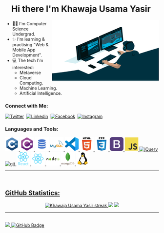   <h1 align="center">Hi there I'm Khawaja Usama Yasir <img src="https://docs.google.com/uc?export=download&id=166Ecq6uBl61U14OUlkHOHIBv2ArKoumJ" alt="" width="30"></h1>

<img align="right" alt="GIF" src="coding-gif-tenor.gif" width="350" height="200" />

###
- 🙋‍♂️ I'm Computer Science Undergrad.
- ✨ I'm learning & practising "Web & Mobile App Development".
- 💻 The tech I'm interested:
   - Metaverse
   - Cloud Computing. 
   - Machine Learning.
   - Artificial Intelligence.


<p align="center">
<h3 align="Left"> Connect with Me:</h3>
<a href="https://twitter.com/khusamayasir"><img src="https://img.shields.io/badge/Twitter-1DA1F2?style=for-the-badge&logo=twitter&logoColor=white" alt="Twitter" /></a>&nbsp;
<a href="https://www.linkedin.com/in/khusamayasir/"><img src="https://img.shields.io/badge/linkedin-%230077B5.svg?&style=for-the-badge&logo=linkedin&logoColor=white" alt="Linkedin" /></a>&nbsp;
<a href="https://www.facebook.com/khusamayasir"><img src="https://img.shields.io/badge/Facebook-1877F2?style=for-the-badge&logo=facebook&logoColor=white" alt="Facebook" /></a>&nbsp;
<a href="https://www.instagram.com/khusamayasir/"><img src="https://img.shields.io/badge/Instagram-E4405F?style=for-the-badge&logo=instagram&logoColor=white" alt="Instagram" /></a>&nbsp;

<h3 align="Left"> Languages and Tools:</h3>
<a href="https://www.w3schools.com/cpp/cpp_getstarted.asp" target="_blank" rel="noreferrer">
<img src="https://raw.githubusercontent.com/github/explore/80688e429a7d4ef2fca1e82350fe8e3517d3494d/topics/cpp/cpp.png" alt="cplusplus" width="45" height="45"/>
<a href="https://www.w3schools.com/cs/index.php" target="_blank" rel="noreferrer">
<img src="https://raw.githubusercontent.com/devicons/devicon/master/icons/csharp/csharp-original.svg" alt="csharp" width="45" height="45"/>
<a href="https://www.w3schools.com/sql/" target="_blank" rel="noreferrer">
<img src="https://raw.githubusercontent.com/github/explore/80688e429a7d4ef2fca1e82350fe8e3517d3494d/topics/sql/sql.png" alt="sql" width="45" height="45"/>
<a href="https://www.mysql.com/" target="_blank" rel="noreferrer">
<img src="https://raw.githubusercontent.com/devicons/devicon/master/icons/mysql/mysql-original-wordmark.svg" alt="mysql" width="45" height="45">
<a href="https://visualstudio.microsoft.com/" target="_blank" rel="noreferrer">
<img src="https://raw.githubusercontent.com/github/explore/80688e429a7d4ef2fca1e82350fe8e3517d3494d/topics/visual-studio-code/visual-studio-code.png" alt="Visual Studio Code" width="45" height="45"/>
<a href="https://www.w3.org/html/" target="_blank" rel="noreferrer">
<img src="https://raw.githubusercontent.com/devicons/devicon/master/icons/html5/html5-original-wordmark.svg" alt="html5" width="45" height="45">
<a href="https://www.w3schools.com/css/" target="_blank" rel="noreferrer">
<img src="https://raw.githubusercontent.com/devicons/devicon/master/icons/css3/css3-original-wordmark.svg" alt="css3" width="45" height="45"/>
<a href="https://getbootstrap.com" target="_blank" rel="noreferrer">
<img src="https://raw.githubusercontent.com/github/explore/80688e429a7d4ef2fca1e82350fe8e3517d3494d/topics/bootstrap/bootstrap.png" alt="bootstrap" width="45" height="45"/>
<a href="https://developer.mozilla.org/en-US/docs/Web/JavaScript" target="_blank" rel="noreferrer">
<img src="https://raw.githubusercontent.com/devicons/devicon/master/icons/javascript/javascript-original.svg" alt="javascript" width="45" height="45"/>
<a href="https://jquery.com/" target="_blank" rel="noreferrer">
<img src="https://cdn.jsdelivr.net/gh/devicons/devicon/icons/jquery/jquery-original.svg" alt="jQuery" width="45" height="45" />
<a href="https://git-scm.com/" target="_blank" rel="noreferrer">
<img src="https://www.vectorlogo.zone/logos/git-scm/git-scm-icon.svg" alt="git" width="45" height="45"/>
<a href="https://reactjs.org/" target="_blank" rel="noreferrer">
<img src="https://raw.githubusercontent.com/devicons/devicon/master/icons/react/react-original-wordmark.svg" alt="react" width="45" height="45"/>
<a href="https://reactnative.dev/" target="_blank" rel="noreferrer">
<img src="https://raw.githubusercontent.com/github/explore/80688e429a7d4ef2fca1e82350fe8e3517d3494d/topics/react-native/react-native.png" alt="reactnative" width="45" height="45"/>
<a href="https://nodejs.org" target="_blank" rel="noreferrer">
<img src="https://raw.githubusercontent.com/devicons/devicon/master/icons/nodejs/nodejs-original-wordmark.svg" alt="nodejs" width="45" height="45"/>
<a href="https://www.mongodb.com/" target="_blank" rel="noreferrer">
<img src="https://raw.githubusercontent.com/devicons/devicon/master/icons/mongodb/mongodb-original-wordmark.svg" alt="mongodb" width="45" height="45"/>
<a href="https://www.linux.org/" target="_blank" rel="noreferrer">
<img src="https://raw.githubusercontent.com/github/explore/80688e429a7d4ef2fca1e82350fe8e3517d3494d/topics/linux/linux.png" alt="linux" width="45" height="45"/>
</p>

---

<br />
<h2 align="Left">GitHub Statistics:</h2>
<p align="center">
    <a href="https://github.com/khusamayasir/github-readme-streak-stats">
        <img title="🔥 Get streak stats for your profile at git.io/streak-stats" alt="Khawaja Usama Yasir streak" src="https://github-readme-streak-stats.herokuapp.com/?user=khusamayasir&theme=gruvbox&hide_border=true"/>
    </a>
<img src="https://github-readme-stats.vercel.app/api/top-langs/?username=khusamayasir&layout=compact&theme=gruvbox" width="350" />
<img src="https://github-readme-stats.vercel.app/api?username=khusamayasir&theme=gruvbox&show_icons=true" width="420"/>
</p>

---

<br />
<a href="https://github.com/Meghna-DAS/github-profile-views-counter">
    <img src="https://komarev.com/ghpvc/?username=khusamayasir">
</a>
<a href="https://github.com/khusamayasir?tab=followers"><img src="https://img.shields.io/github/followers/khusamayasir?label=Followers&style=social" alt="GitHub Badge">
</a>
